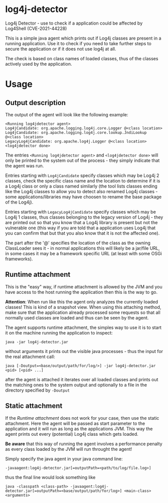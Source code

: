 # log4j-detector
Log4j Detector - use to check if a application could be affected by Log4Shell (CVE-2021-44228)

This is a simple java agent which prints out if Log4j classes are present in a running application.
Use it to check if you need to take further steps to secure the application or if it does not use log4j at all.

The check is based on class names of loaded classes, thus of the classes actively used by the application.

# Usage

## Output description

The output of the agent will look like the following example:

    <Running log4jdetector agent>                                     
    Log4jCandidate: org.apache.logging.log4j.core.Logger @<class location>
    Log4jCandidate: org.apache.logging.log4j.core.lookup.JndiLookup @<class location>
    LegacyLog4jCandidate: org.apache.log4j.Logger @<class location>
    <log4jdetector done>

The entries `<Running log4jdetector agent>` and `<log4jdetector done>` will only be printed to the system out of the process - they simply indicate that the agent was run.

Entries starting with `Log4jCandidate` specify classes which may be Log4j 2 classes, check the specific class name and the location to determine if it is a Log4j class or only a class named similarly (the tool lists classes ending like the Log4j classes to allow you to detect also renamed Log4j classes - some applications/libraries may have choosen to rename the base package of the Log4j).

Entries starting with `LegacyLog4jCandidate` specify classes which may be Log4j 1 classes, thus classes belonging to the legacy version of Log4j - they are printed out so that you know that a Log4j library is present but not the vulnerable one (this way if you are told that a application uses Log4j that you can confirm that but that you also know that it is not the affected one).

The part after the '@' specifies the location of the class as the owning ClassLoader sees it - in normal applications this will likely be a jar/file URL, in some cases it may be a framework specific URL (at least with some OSGi frameworks).

## Runtime attachment
This is the "easy" way, if runtime attachment is allowed by the JVM and you have access to the host running the application then this is the way to go.

**Attention**: When run like this the agent only analyzes the currently loaded classes! This is kind of a snapshot view. When using this attaching method, make sure that the application already processed some requests so that all normally used classes are loaded and thus can be seen by the agent.


The agent supports runtime attachment, the simples way to use it is to start it on the machine running the application to inspect:

    java -jar log4j-detector.jar

without arguments it prints out the visible java processes - thus the input for the real attachment call:

    java [-Doutput=<base/output/path/for/log/>] -jar log4j-detector.jar <pid> [<pid> ...]

after the agent is attached it iterates over all loaded classes and prints out the matching ones to the system output and optionally to a file in the directory specified by `-Doutput`

## Static attachment
If the *Runtime attachment* does not work for your case, then use the static attachment. Here the agent will be passed as start parameter to the application and it will run as long as the applications JVM. This way the agent prints out every (potential) Log4j class which gets loaded.

**Be aware** that this way of running the agent involves a performance penalty as every class loaded by the JVM will run throught the agent!


Simply specify the java agent in your java command line:

    -javaagent:log4j-detector.jar[=outputPath=<path/to/log/file.log>]
  
thus the final line would look something like
  
    java -classpath <class-path> -javaagent:log4j-detector.jar[=outputPath=<base/output/path/for/log>] <main-class> <arguments>
